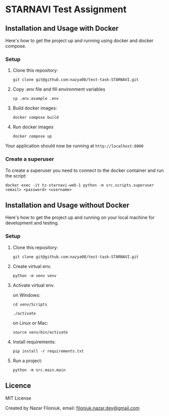 # STARNAVI Test Assignment

## Installation and Usage with Docker

Here's how to get the project up and running using docker and docker compose.

### Setup

1. Clone this repository:

    ```
    git clone git@github.com:nazya08/test-task-STARNAVI.git
    ```

2. Copy .env file and fill environment variables
   ```
   cp .env.example .env
   ```
3. Build docker images:
   ```
   docker compose build
   ```
4. Run docker images
   ```
   docker compose up
   ```

Your application should now be running at `http://localhost:8000`

### Create a superuser

To create a superuser you need to connect to the docker container and run the script:
   ```
   docker exec -it tz-starnavi-web-1 python -m src.scripts.superuser <email> <password> <username>
   ```

## Installation and Usage without Docker

Here's how to get the project up and running on your local machine for development and testing.

### Setup

1. Clone this repository:

    ```
    git clone git@github.com:nazya08/test-task-STARNAVI.git
    ```

2. Create virtual env.

    ```
    python -m venv venv
    ```

3. Activate virtual env.

   on Windows:

   ```
   cd venv/Scripts
   ```

   ```
   ./activate
   ```

   on Linux or Mac:

   ```
   source venv/bin/activate
   ```

4. Install requirements:

   ```
   pip install -r requirements.txt
   ```   

5. Run a project:

   ```
   python -m src.main.main
   ```

## Licence

MIT License

Created by Nazar Filoniuk, email: filoniuk.nazar.dev@gmail.com
